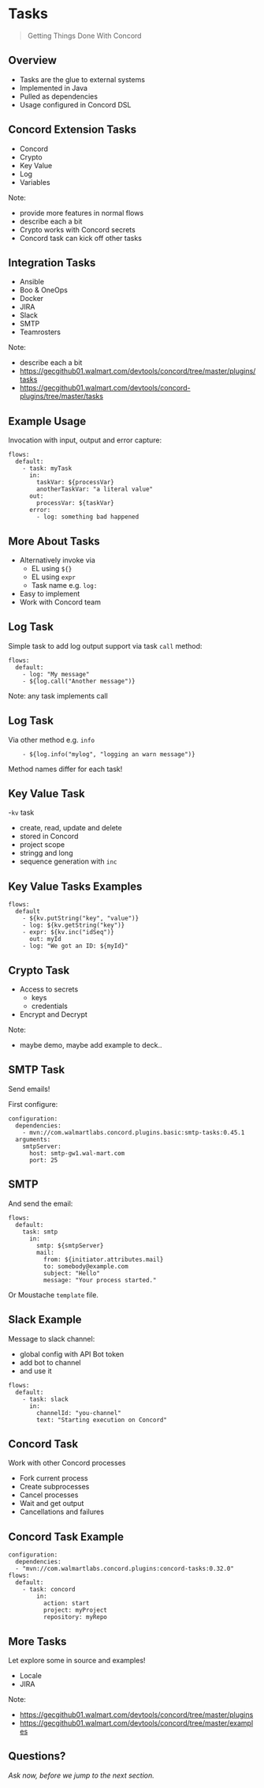# Tasks

> Getting Things Done With Concord


## Overview

- Tasks are the glue to external systems
- Implemented in Java
- Pulled as dependencies
- Usage configured in Concord DSL


## Concord Extension Tasks

- Concord
- Crypto
- Key Value
- Log
- Variables

Note:
- provide more features in normal flows
- describe each a bit
- Crypto works with Concord secrets
- Concord task can kick off other tasks


## Integration Tasks

- Ansible
- Boo & OneOps
- Docker
- JIRA
- Slack
- SMTP
- Teamrosters

Note: 
- describe each a bit
- https://gecgithub01.walmart.com/devtools/concord/tree/master/plugins/tasks
- https://gecgithub01.walmart.com/devtools/concord-plugins/tree/master/tasks


## Example Usage

Invocation with input, output and error capture:

```
flows:
  default:
    - task: myTask
      in:
        taskVar: ${processVar}
        anotherTaskVar: "a literal value"
      out:
        processVar: ${taskVar}
      error:
        - log: something bad happened
```


## More About Tasks

- Alternatively invoke via 
  - EL using `${}`
  - EL using `expr`
  - Task name e.g. `log:`
- Easy to implement
- Work with Concord team


## Log Task

Simple task to add log output support via task `call` method:

```
flows:
  default:
    - log: "My message"
    - ${log.call("Another message")}
```

Note:
any task implements call


## Log Task

Via other method e.g. `info`

```
    - ${log.info("mylog", "logging an warn message")}
```

Method names differ for each task!


## Key Value Task

-`kv` task
- create, read, update and delete
- stored in Concord
- project scope
- stringg and long
- sequence generation with `inc`


## Key Value Tasks Examples

```
flows:
  default
    - ${kv.putString("key", "value")}
    - log: ${kv.getString("key")}
    - expr: ${kv.inc("idSeq")}
      out: myId
    - log: "We got an ID: ${myId}"
```


## Crypto Task

- Access to secrets
  - keys
  - credentials
- Encrypt and Decrypt

Note:
- maybe demo, maybe add example to deck..


## SMTP Task

Send emails!

First configure:

```
configuration:
  dependencies:
    - mvn://com.walmartlabs.concord.plugins.basic:smtp-tasks:0.45.1
  arguments:
    smtpServer:
      host: smtp-gw1.wal-mart.com
      port: 25
```


## SMTP

And send the email:

```
flows:
  default:
    task: smtp
      in:
        smtp: ${smtpServer}
        mail:
          from: ${initiator.attributes.mail}
          to: somebody@example.com
          subject: "Hello"
          message: "Your process started."
```

Or Moustache `template` file.


## Slack Example

Message to slack channel:

- global config with API Bot token
- add bot to channel
- and use it

```
flows:
  default:
    - task: slack
      in:
        channelId: "you-channel"
        text: "Starting execution on Concord"
```


## Concord Task

Work with other Concord processes

- Fork current process
- Create subprocesses
- Cancel processes
- Wait and get output
- Cancellations and failures


## Concord Task Example

```
configuration:
  dependencies:
  - "mvn://com.walmartlabs.concord.plugins:concord-tasks:0.32.0"
flows:
  default:
    - task: concord
        in:
          action: start
          project: myProject
          repository: myRepo
```


## More Tasks

Let explore some in source and examples!

- Locale
- JIRA

Note:
- https://gecgithub01.walmart.com/devtools/concord/tree/master/plugins
- https://gecgithub01.walmart.com/devtools/concord/tree/master/examples


## Questions?

<em class="yellow">Ask now, before we jump to the next section.</em>

